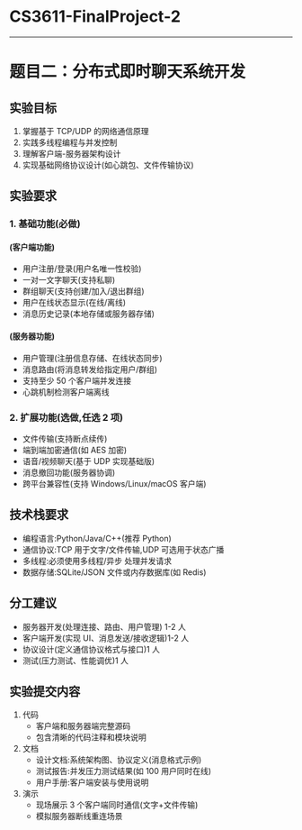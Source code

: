 # CS3611-FinalProject-2

---

# 题目二：分布式即时聊天系统开发

## 实验目标

1. 掌握基于 TCP/UDP 的网络通信原理
2. 实践多线程编程与并发控制
3. 理解客户端-服务器架构设计
4. 实现基础网络协议设计(如心跳包、文件传输协议)

## 实验要求

### 1. 基础功能(必做)

#### (客户端功能)

-   用户注册/登录(用户名唯一性校验)
-   一对一文字聊天(支持私聊)
-   群组聊天(支持创建/加入/退出群组)
-   用户在线状态显示(在线/离线)
-   消息历史记录(本地存储或服务器存储)

#### (服务器功能)

-   用户管理(注册信息存储、在线状态同步)
-   消息路由(将消息转发给指定用户/群组)
-   支持至少 50 个客户端并发连接
-   心跳机制检测客户端离线

### 2. 扩展功能(选做,任选 2 项)

-   文件传输(支持断点续传)
-   端到端加密通信(如 AES 加密)
-   语音/视频聊天(基于 UDP 实现基础版)
-   消息撤回功能(服务器协调)
-   跨平台兼容性(支持 Windows/Linux/macOS 客户端)

## 技术栈要求

-   编程语言:Python/Java/C++(推荐 Python)
-   通信协议:TCP 用于文字/文件传输,UDP 可选用于状态广播
-   多线程:必须使用多线程/异步 处理并发请求
-   数据存储:SQLite/JSON 文件或内存数据库(如 Redis)

## 分工建议

-   服务器开发(处理连接、路由、用户管理) 1-2 人
-   客户端开发(实现 UI、消息发送/接收逻辑)1-2 人
-   协议设计(定义通信协议格式与接口)1 人
-   测试(压力测试、性能调优)1 人

## 实验提交内容

1. 代码
    - 客户端和服务器端完整源码
    - 包含清晰的代码注释和模块说明
2. 文档
    - 设计文档:系统架构图、协议定义(消息格式示例)
    - 测试报告:并发压力测试结果(如 100 用户同时在线)
    - 用户手册:客户端安装与使用说明
3. 演示
    - 现场展示 3 个客户端同时通信(文字+文件传输)
    - 模拟服务器断线重连场景
